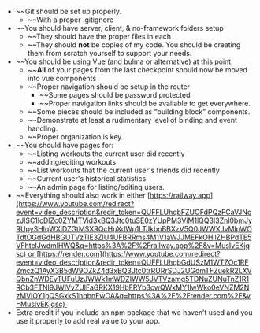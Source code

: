 -   ~~Git should be set up properly.
    -   ~~With a proper .gitignore
-   ~~You should have server, client, & no-framework folders setup
    -   ~~They should have the proper files in each
    -   ~~They should **not** be copies of my code. You should be creating them from scratch yourself to support your needs.
-   ~~You should be using Vue (and bulma or alternative) at this point.
    -   ~~**All** of your pages from the last checkpoint should now be moved into vue components
    -   ~~Proper navigation should be setup in the router
        -   ~~Some pages should be password protected
        -   ~~Proper navigation links should be available to get everywhere.
    -   ~~Some pieces should be included as “building block” components.
    -   ~~Demonstrate at least a rudimentary level of binding and event handling.
    -   ~~Proper organization is key.
-   ~~You should have pages for:
    -   ~~Listing workouts the current user did recently
    -   ~~adding/editing workouts
    -   ~~List workouts that the current user's friends did recently
    -   ~~Current user's historical statistics
    -   ~~An admin page for listing/editing users.
-   ~~Everything should also work in either [https://railway.app](https://www.youtube.com/redirect?event=video_description&redir_token=QUFFLUhqbFZUOFdPQzFCaVJNczJlSC1lcDlZc0ZYMTVid3xBQ3Jtc0tuSE0zYUpPM3ViM1lQQ3I3Znl0bmJyRUpySHlqWXlDZGtMSXRQcHpXdWp1LTJkbnBBXzV5Q0JWWXJvMlpWOTdtOGdGdHBGUTVzTlE3ZlU4UFBRRms4M1V1aWJJMEFkOHllZHBPdTE5VFhtelJwdmlHWQ&q=https%3A%2F%2Frailway.app%2F&v=MusIvEKjqsc) or [https://render.com](https://www.youtube.com/redirect?event=video_description&redir_token=QUFFLUhqbGdUSzM1WTZOc1RFZmczQ1AyX3B5dW9OZkZ4d3xBQ3Jtc0trRURrSDJ2UGdmTFZuekR2LXVQbnZnWDEyTUFuUzJWWk1mWDZIWW5JVTVzamg5TDNuZUNuTnZ1R1RCb3FTNl9JWlVvZUlFaGRKX19HbFRYb3cwQWxMY1lwWko0eVNZM2NzMVlOY1pQSGxkS1hqbnFwOA&q=https%3A%2F%2Frender.com%2F&v=MusIvEKjqsc) 
-   Extra credit if you include an npm package that we haven’t used and you use it properly to add real value to your app.